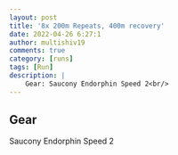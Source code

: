 ```yaml
---
layout: post
title: '8x 200m Repeats, 400m recovery'
date: 2022-04-26 6:27:1
author: multishiv19
comments: true
category: [runs]
tags: [Run]
description: |
    Gear: Saucony Endorphin Speed 2<br/>
---
```


## Gear
Saucony Endorphin Speed 2



<div width='100%' class='strava-embed-placeholder' data-embed-type='activity' data-embed-id='7045523276'></div>
<script src='https://strava-embeds.com/embed.js'></script>
